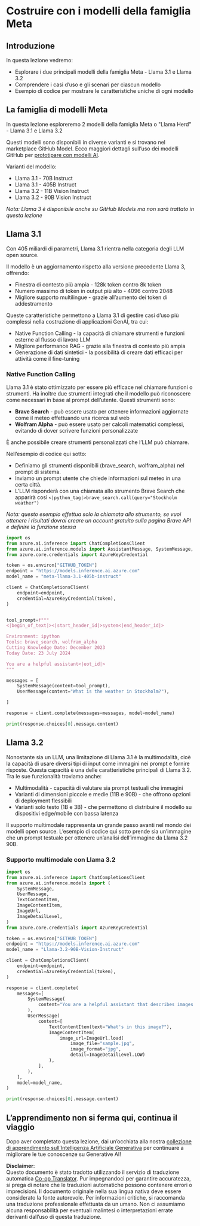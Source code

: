 <!--
CO_OP_TRANSLATOR_METADATA:
{
  "original_hash": "4c2a0b0c738b649ef049fb99a23be661",
  "translation_date": "2025-07-09T19:09:24+00:00",
  "source_file": "21-meta/README.md",
  "language_code": "it"
}
-->
# Costruire con i modelli della famiglia Meta

## Introduzione

In questa lezione vedremo:

- Esplorare i due principali modelli della famiglia Meta - Llama 3.1 e Llama 3.2
- Comprendere i casi d’uso e gli scenari per ciascun modello
- Esempio di codice per mostrare le caratteristiche uniche di ogni modello

## La famiglia di modelli Meta

In questa lezione esploreremo 2 modelli della famiglia Meta o "Llama Herd" - Llama 3.1 e Llama 3.2

Questi modelli sono disponibili in diverse varianti e si trovano nel marketplace GitHub Model. Ecco maggiori dettagli sull’uso dei modelli GitHub per [prototipare con modelli AI](https://docs.github.com/en/github-models/prototyping-with-ai-models?WT.mc_id=academic-105485-koreyst).

Varianti del modello:  
- Llama 3.1 - 70B Instruct  
- Llama 3.1 - 405B Instruct  
- Llama 3.2 - 11B Vision Instruct  
- Llama 3.2 - 90B Vision Instruct  

*Nota: Llama 3 è disponibile anche su GitHub Models ma non sarà trattato in questa lezione*

## Llama 3.1

Con 405 miliardi di parametri, Llama 3.1 rientra nella categoria degli LLM open source.

Il modello è un aggiornamento rispetto alla versione precedente Llama 3, offrendo:

- Finestra di contesto più ampia - 128k token contro 8k token  
- Numero massimo di token in output più alto - 4096 contro 2048  
- Migliore supporto multilingue - grazie all’aumento dei token di addestramento  

Queste caratteristiche permettono a Llama 3.1 di gestire casi d’uso più complessi nella costruzione di applicazioni GenAI, tra cui:  
- Native Function Calling - la capacità di chiamare strumenti e funzioni esterne al flusso di lavoro LLM  
- Migliore performance RAG - grazie alla finestra di contesto più ampia  
- Generazione di dati sintetici - la possibilità di creare dati efficaci per attività come il fine-tuning  

### Native Function Calling

Llama 3.1 è stato ottimizzato per essere più efficace nel chiamare funzioni o strumenti. Ha inoltre due strumenti integrati che il modello può riconoscere come necessari in base al prompt dell’utente. Questi strumenti sono:

- **Brave Search** - può essere usato per ottenere informazioni aggiornate come il meteo effettuando una ricerca sul web  
- **Wolfram Alpha** - può essere usato per calcoli matematici complessi, evitando di dover scrivere funzioni personalizzate  

È anche possibile creare strumenti personalizzati che l’LLM può chiamare.

Nell’esempio di codice qui sotto:

- Definiamo gli strumenti disponibili (brave_search, wolfram_alpha) nel prompt di sistema.  
- Inviamo un prompt utente che chiede informazioni sul meteo in una certa città.  
- L’LLM risponderà con una chiamata allo strumento Brave Search che apparirà così `<|python_tag|>brave_search.call(query="Stockholm weather")`

*Nota: questo esempio effettua solo la chiamata allo strumento, se vuoi ottenere i risultati dovrai creare un account gratuito sulla pagina Brave API e definire la funzione stessa*

```python 
import os
from azure.ai.inference import ChatCompletionsClient
from azure.ai.inference.models import AssistantMessage, SystemMessage, UserMessage
from azure.core.credentials import AzureKeyCredential

token = os.environ["GITHUB_TOKEN"]
endpoint = "https://models.inference.ai.azure.com"
model_name = "meta-llama-3.1-405b-instruct"

client = ChatCompletionsClient(
    endpoint=endpoint,
    credential=AzureKeyCredential(token),
)


tool_prompt=f"""
<|begin_of_text|><|start_header_id|>system<|end_header_id|>

Environment: ipython
Tools: brave_search, wolfram_alpha
Cutting Knowledge Date: December 2023
Today Date: 23 July 2024

You are a helpful assistant<|eot_id|>
"""

messages = [
    SystemMessage(content=tool_prompt),
    UserMessage(content="What is the weather in Stockholm?"),

]

response = client.complete(messages=messages, model=model_name)

print(response.choices[0].message.content)
```

## Llama 3.2

Nonostante sia un LLM, una limitazione di Llama 3.1 è la multimodalità, cioè la capacità di usare diversi tipi di input come immagini nei prompt e fornire risposte. Questa capacità è una delle caratteristiche principali di Llama 3.2. Tra le sue funzionalità troviamo anche:

- Multimodalità - capacità di valutare sia prompt testuali che immagini  
- Varianti di dimensioni piccole e medie (11B e 90B) - che offrono opzioni di deployment flessibili  
- Varianti solo testo (1B e 3B) - che permettono di distribuire il modello su dispositivi edge/mobile con bassa latenza  

Il supporto multimodale rappresenta un grande passo avanti nel mondo dei modelli open source. L’esempio di codice qui sotto prende sia un’immagine che un prompt testuale per ottenere un’analisi dell’immagine da Llama 3.2 90B.

### Supporto multimodale con Llama 3.2

```python 
import os
from azure.ai.inference import ChatCompletionsClient
from azure.ai.inference.models import (
    SystemMessage,
    UserMessage,
    TextContentItem,
    ImageContentItem,
    ImageUrl,
    ImageDetailLevel,
)
from azure.core.credentials import AzureKeyCredential

token = os.environ["GITHUB_TOKEN"]
endpoint = "https://models.inference.ai.azure.com"
model_name = "Llama-3.2-90B-Vision-Instruct"

client = ChatCompletionsClient(
    endpoint=endpoint,
    credential=AzureKeyCredential(token),
)

response = client.complete(
    messages=[
        SystemMessage(
            content="You are a helpful assistant that describes images in details."
        ),
        UserMessage(
            content=[
                TextContentItem(text="What's in this image?"),
                ImageContentItem(
                    image_url=ImageUrl.load(
                        image_file="sample.jpg",
                        image_format="jpg",
                        detail=ImageDetailLevel.LOW)
                ),
            ],
        ),
    ],
    model=model_name,
)

print(response.choices[0].message.content)
```

## L’apprendimento non si ferma qui, continua il viaggio

Dopo aver completato questa lezione, dai un’occhiata alla nostra [collezione di apprendimento sull’Intelligenza Artificiale Generativa](https://aka.ms/genai-collection?WT.mc_id=academic-105485-koreyst) per continuare a migliorare le tue conoscenze su Generative AI!

**Disclaimer**:  
Questo documento è stato tradotto utilizzando il servizio di traduzione automatica [Co-op Translator](https://github.com/Azure/co-op-translator). Pur impegnandoci per garantire accuratezza, si prega di notare che le traduzioni automatiche possono contenere errori o imprecisioni. Il documento originale nella sua lingua nativa deve essere considerato la fonte autorevole. Per informazioni critiche, si raccomanda una traduzione professionale effettuata da un umano. Non ci assumiamo alcuna responsabilità per eventuali malintesi o interpretazioni errate derivanti dall’uso di questa traduzione.